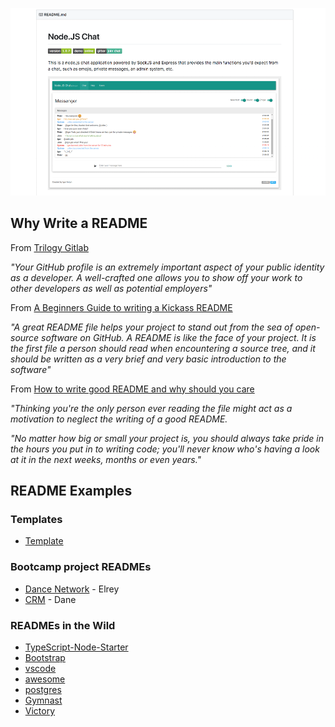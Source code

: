 ![read image](./ilustracja-README.png)

## Why Write a README

From [Trilogy Gitlab](https://uwa.bootcampcontent.com/UWA-Bootcamp/UW-SEA-FSF-PT-11-2019-U-C/blob/master/01-week-html-css/Resources/Good-README-Guide/README.md)

_"Your GitHub profile is an extremely important aspect of your public identity as a developer. A well-crafted one allows you to show off your work to other developers as well as potential employers"_

From [A Beginners Guide to writing a Kickass README](https://medium.com/@meakaakka/a-beginners-guide-to-writing-a-kickass-readme-7ac01da88ab3)

_"A great README file helps your project to stand out from the sea of open-source software on GitHub. A README is like the face of your project. It is the first file a person should read when encountering a source tree, and it should be written as a very brief and very basic introduction to the software"_

From [How to write good README and why should you care](https://thejunkland.com/blog/how-to-write-good-readme.html)

_"Thinking you're the only person ever reading the file might act as a motivation to neglect the writing of a good README._

_"No matter how big or small your project is, you should always take pride in the hours you put in to writing code; you'll never know who's having a look at it in the next weeks, months or even years."_

## README Examples

### Templates

- [Template](https://github.com/ritaly/README-cheatsheet)

### Bootcamp project READMEs

- [Dance Network](https://github.com/ElreyB/dance-network) - Elrey
- [CRM](https://github.com/DaneShrewsbury2288/CRM) - Dane

### READMEs in the Wild

- [TypeScript-Node-Starter](https://github.com/microsoft/TypeScript-Node-Starter#getting-started)
- [Bootstrap](https://github.com/twbs/bootstrap)
- [vscode](https://github.com/microsoft/vscode)
- [awesome](https://github.com/sindresorhus/awesome)
- [postgres](https://github.com/porsager/postgres)
- [Gymnast](https://github.com/gymnastjs/gymnast)
- [Victory](https://github.com/FormidableLabs/victory)
